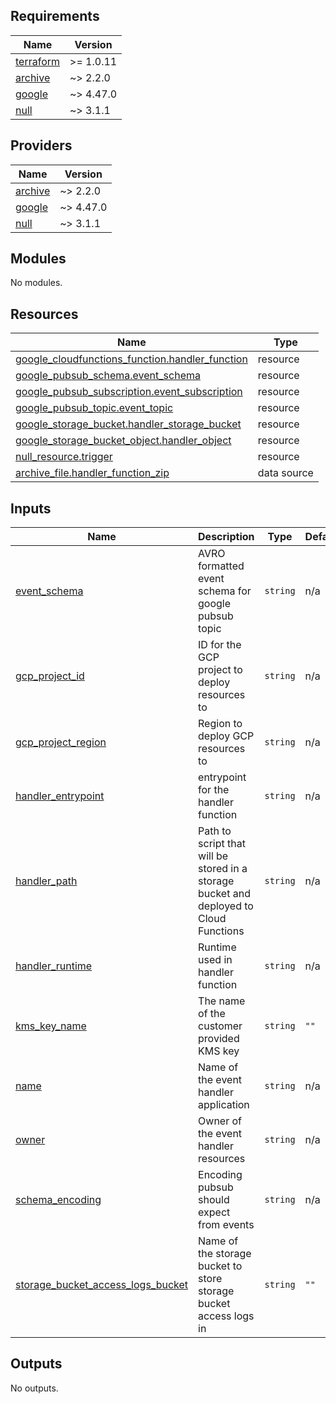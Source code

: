 ## Requirements

| Name | Version |
|------|---------|
| <a name="requirement_terraform"></a> [terraform](#requirement\_terraform) | >= 1.0.11 |
| <a name="requirement_archive"></a> [archive](#requirement\_archive) | ~> 2.2.0 |
| <a name="requirement_google"></a> [google](#requirement\_google) | ~> 4.47.0 |
| <a name="requirement_null"></a> [null](#requirement\_null) | ~> 3.1.1 |

## Providers

| Name | Version |
|------|---------|
| <a name="provider_archive"></a> [archive](#provider\_archive) | ~> 2.2.0 |
| <a name="provider_google"></a> [google](#provider\_google) | ~> 4.47.0 |
| <a name="provider_null"></a> [null](#provider\_null) | ~> 3.1.1 |

## Modules

No modules.

## Resources

| Name | Type |
|------|------|
| [google_cloudfunctions_function.handler_function](https://registry.terraform.io/providers/hashicorp/google/latest/docs/resources/cloudfunctions_function) | resource |
| [google_pubsub_schema.event_schema](https://registry.terraform.io/providers/hashicorp/google/latest/docs/resources/pubsub_schema) | resource |
| [google_pubsub_subscription.event_subscription](https://registry.terraform.io/providers/hashicorp/google/latest/docs/resources/pubsub_subscription) | resource |
| [google_pubsub_topic.event_topic](https://registry.terraform.io/providers/hashicorp/google/latest/docs/resources/pubsub_topic) | resource |
| [google_storage_bucket.handler_storage_bucket](https://registry.terraform.io/providers/hashicorp/google/latest/docs/resources/storage_bucket) | resource |
| [google_storage_bucket_object.handler_object](https://registry.terraform.io/providers/hashicorp/google/latest/docs/resources/storage_bucket_object) | resource |
| [null_resource.trigger](https://registry.terraform.io/providers/hashicorp/null/latest/docs/resources/resource) | resource |
| [archive_file.handler_function_zip](https://registry.terraform.io/providers/hashicorp/archive/latest/docs/data-sources/file) | data source |

## Inputs

| Name | Description | Type | Default | Required |
|------|-------------|------|---------|:--------:|
| <a name="input_event_schema"></a> [event\_schema](#input\_event\_schema) | AVRO formatted event schema for google pubsub topic | `string` | n/a | yes |
| <a name="input_gcp_project_id"></a> [gcp\_project\_id](#input\_gcp\_project\_id) | ID for the GCP project to deploy resources to | `string` | n/a | yes |
| <a name="input_gcp_project_region"></a> [gcp\_project\_region](#input\_gcp\_project\_region) | Region to deploy GCP resources to | `string` | n/a | yes |
| <a name="input_handler_entrypoint"></a> [handler\_entrypoint](#input\_handler\_entrypoint) | entrypoint for the handler function | `string` | n/a | yes |
| <a name="input_handler_path"></a> [handler\_path](#input\_handler\_path) | Path to script that will be stored in a storage bucket and deployed to Cloud Functions | `string` | n/a | yes |
| <a name="input_handler_runtime"></a> [handler\_runtime](#input\_handler\_runtime) | Runtime used in handler function | `string` | n/a | yes |
| <a name="input_kms_key_name"></a> [kms\_key\_name](#input\_kms\_key\_name) | The name of the customer provided KMS key | `string` | `""` | no |
| <a name="input_name"></a> [name](#input\_name) | Name of the event handler application | `string` | n/a | yes |
| <a name="input_owner"></a> [owner](#input\_owner) | Owner of the event handler resources | `string` | n/a | yes |
| <a name="input_schema_encoding"></a> [schema\_encoding](#input\_schema\_encoding) | Encoding pubsub should expect from events | `string` | n/a | yes |
| <a name="input_storage_bucket_access_logs_bucket"></a> [storage\_bucket\_access\_logs\_bucket](#input\_storage\_bucket\_access\_logs\_bucket) | Name of the storage bucket to store storage bucket access logs in | `string` | `""` | no |

## Outputs

No outputs.
